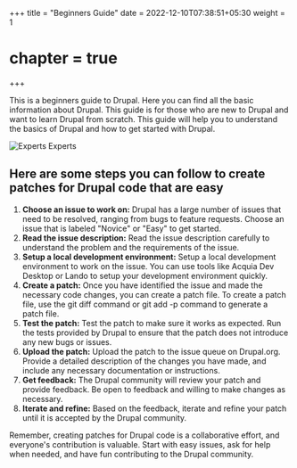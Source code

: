 +++
title = "Beginners Guide"
date = 2022-12-10T07:38:51+05:30
weight = 1
# chapter = true
+++

This is a beginners guide to Drupal. Here you can find all the basic information about Drupal. This guide is for those who are new to Drupal and want to learn Drupal from scratch. This guide will help you to understand the basics of Drupal and how to get started with Drupal.

![Experts Experts](/dcg/images/begginer.png)

## Here are some steps you can follow to create patches for Drupal code that are easy

1. **Choose an issue to work on:** Drupal has a large number of issues that need to be resolved, ranging from bugs to feature requests. Choose an issue that is labeled "Novice" or "Easy" to get started.
1. **Read the issue description:** Read the issue description carefully to understand the problem and the requirements of the issue.
1. **Setup a local development environment:** Setup a local development environment to work on the issue. You can use tools like Acquia Dev Desktop or Lando to setup your development environment quickly.
1. **Create a patch:** Once you have identified the issue and made the necessary code changes, you can create a patch file. To create a patch file, use the git diff command or git add -p command to generate a patch file.
1. **Test the patch:** Test the patch to make sure it works as expected. Run the tests provided by Drupal to ensure that the patch does not introduce any new bugs or issues.
1. **Upload the patch:** Upload the patch to the issue queue on Drupal.org. Provide a detailed description of the changes you have made, and include any necessary documentation or instructions.
1. **Get feedback:** The Drupal community will review your patch and provide feedback. Be open to feedback and willing to make changes as necessary.
1. **Iterate and refine:** Based on the feedback, iterate and refine your patch until it is accepted by the Drupal community.

Remember, creating patches for Drupal code is a collaborative effort, and everyone's contribution is valuable. Start with easy issues, ask for help when needed, and have fun contributing to the Drupal community.
